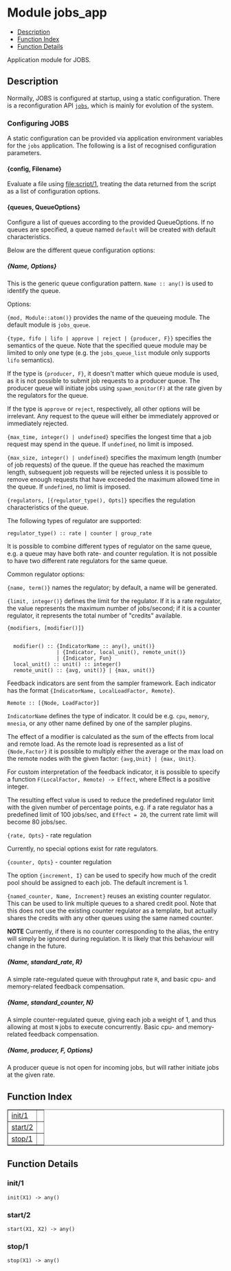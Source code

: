 

# Module jobs_app #
* [Description](#description)
* [Function Index](#index)
* [Function Details](#functions)

Application module for JOBS.

<a name="description"></a>

## Description ##

Normally, JOBS is configured at startup, using a static configuration.
There is a reconfiguration API [`jobs`](jobs.md), which is mainly for evolution
of the system.


### <a name="Configuring_JOBS">Configuring JOBS</a> ###

A static configuration can be provided via application environment
variables for the `jobs` application. The following is a list of
recognised configuration parameters.


#### <a name="{config,_Filename}">{config, Filename}</a> ####

Evaluate a file using [file:script/1](https://www.erlang.org/doc/man/file.html#script-1), treating the data
returned from the script as a list of configuration options.


#### <a name="{queues,_QueueOptions}">{queues, QueueOptions}</a> ####

Configure a list of queues according to the provided QueueOptions.
If no queues are specified, a queue named `default` will be created
with default characteristics.

Below are the different queue configuration options:

<h5><a name="{Name,_Options}">{Name, Options}</a></h5>

This is the generic queue configuration pattern.
`Name :: any()` is used to identify the queue.

Options:

`{mod, Module::atom()}` provides the name of the queueing module.
The default module is `jobs_queue`.

`{type, fifo | lifo | approve | reject | {producer, F}}`
specifies the semantics of the queue. Note that the specified queue module
may be limited to only one type (e.g. the `jobs_queue_list` module only
supports `lifo` semantics).

If the type is `{producer, F}`, it doesn't matter which queue module is
used, as it is not possible to submit job requests to a producer queue.
The producer queue will initiate jobs using `spawn_monitor(F)` at the
rate given by the regulators for the queue.

If the type is `approve` or `reject`, respectively, all other options will
be irrelevant. Any request to the queue will either be immediately approved
or immediately rejected.

`{max_time, integer() | undefined}` specifies the longest time that a job
request may spend in the queue. If `undefined`, no limit is imposed.

`{max_size, integer() | undefined}` specifies the maximum length (number
of job requests) of the queue. If the queue has reached the maximum length,
subsequent job requests will be rejected unless it is possible to remove
enough requests that have exceeded the maximum allowed time in the queue.
If `undefined`, no limit is imposed.

`{regulators, [{regulator_type(), Opts]}` specifies the regulation
characteristics of the queue.

The following types of regulator are supported:

`regulator_type() :: rate | counter | group_rate`

It is possible to combine different types of regulator on the same queue,
e.g. a queue may have both rate- and counter regulation. It is not possible
to have two different rate regulators for the same queue.

Common regulator options:

`{name, term()}` names the regulator; by default, a name will be generated.

`{limit, integer()}` defines the limit for the regulator. If it is a rate
regulator, the value represents the maximum number of jobs/second; if it
is a counter regulator, it represents the total number of "credits"
available.

`{modifiers, [modifier()]}`

```

  modifier() :: {IndicatorName :: any(), unit()}
                | {Indicator, local_unit(), remote_unit()}
                | {Indicator, Fun}
  local_unit() :: unit() :: integer()
  remote_unit() :: {avg, unit()} | {max, unit()}
```

Feedback indicators are sent from the sampler framework. Each indicator
has the format `{IndicatorName, LocalLoadFactor, Remote}`.

`Remote :: [{Node, LoadFactor}]`

`IndicatorName` defines the type of indicator. It could be e.g. `cpu`,
`memory`, `mnesia`, or any other name defined by one of the sampler plugins.

The effect of a modifier is calculated as the sum of the effects from local
and remote load. As the remote load is represented as a list of
`{Node,Factor}` it is possible to multiply either the average or the max
load on the remote nodes with the given factor: `{avg,Unit} | {max, Unit}`.

For custom interpretation of the feedback indicator, it is possible to
specify a function `F(LocalFactor, Remote) -> Effect`, where Effect is a
positive integer.

The resulting effect value is used to reduce the predefined regulator limit
with the given number of percentage points, e.g. if a rate regulator has
a predefined limit of 100 jobs/sec, and `Effect = 20`, the current rate
limit will become 80 jobs/sec.

`{rate, Opts}` - rate regulation

Currently, no special options exist for rate regulators.

`{counter, Opts}` - counter regulation

The option `{increment, I}` can be used to specify how much of the credit
pool should be assigned to each job. The default increment is 1.

`{named_counter, Name, Increment}` reuses an existing counter regulator.
This can be used to link multiple queues to a shared credit pool. Note that
this does not use the existing counter regulator as a template, but actually
shares the credits with any other queues using the same named counter.

__NOTE__ Currently, if there is no counter corresponding to the alias,
the entry will simply be ignored during regulation. It is likely that this
behaviour will change in the future.

<h5><a name="{Name,_standard_rate,_R}">{Name, standard_rate, R}</a></h5>

A simple rate-regulated queue with throughput rate `R`, and basic cpu- and
memory-related feedback compensation.

<h5><a name="{Name,_standard_counter,_N}">{Name, standard_counter, N}</a></h5>

A simple counter-regulated queue, giving each job a weight of 1, and thus
allowing at most `N` jobs to execute concurrently. Basic cpu- and memory-
related feedback compensation.

<h5><a name="{Name,_producer,_F,_Options}">{Name, producer, F, Options}</a></h5>

A producer queue is not open for incoming jobs, but will rather initiate
jobs at the given rate.<a name="index"></a>

## Function Index ##


<table width="100%" border="1" cellspacing="0" cellpadding="2" summary="function index"><tr><td valign="top"><a href="#init-1">init/1</a></td><td></td></tr><tr><td valign="top"><a href="#start-2">start/2</a></td><td></td></tr><tr><td valign="top"><a href="#stop-1">stop/1</a></td><td></td></tr></table>


<a name="functions"></a>

## Function Details ##

<a name="init-1"></a>

### init/1 ###

`init(X1) -> any()`

<a name="start-2"></a>

### start/2 ###

`start(X1, X2) -> any()`

<a name="stop-1"></a>

### stop/1 ###

`stop(X1) -> any()`

